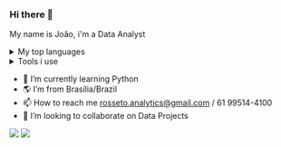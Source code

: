 ### Hi there 👋
My name is João, i'm a Data Analyst

<details>
<summary>My top languages</summary>

| Rank | Languages |
|-----:|-----------|
|     1| Python    |
|     2| SQL       |
|     3| DAX (PBI) |

</details>

<details>
<summary>Tools i use</summary>

| Tools     |
|-----------|
| Power BI  |
| Looker    |
| Tableau   |
| Big Query |
| DBT       |
| Fivetran  |
| Airflow   |
| Excel     |
| Hubspot   |
| GTM       |
| Zapier    |

</details>

- 🌱 I’m currently learning Python
- :earth_americas: I’m from Brasília/Brazil
- 📫 How to reach me rosseto.analytics@gmail.com / 61 99514-4100
- 👯 I’m looking to collaborate on Data Projects

<a href = "mailto:rosseto.analytics@gmail.com"><img loading="lazy" src="https://img.shields.io/badge/Gmail-D14836?style=for-the-badge&logo=gmail&logoColor=white" target="_blank"></a> <a href="https://www.linkedin.com/in/jo%C3%A3o-rosseto-277125279/" target="_blank"><img loading="lazy" src="https://img.shields.io/badge/-LinkedIn-%230077B5?style=for-the-badge&logo=linkedin&logoColor=white" target="_blank"></a>   
